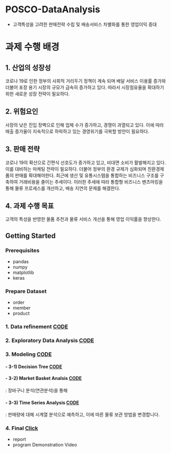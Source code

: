 # POSCO-DataAnalysis  
- 고객특성을 고려한 판매전략 수립 및 배송서비스 차별화를 통한 영업이익 증대

# 과제 수행 배경
## 1. 산업의 성장성
코로나 19로 인한 정부의 사회적 거리두기 정책이 계속 되며 배달 서비스 이용률 증가와 더불어 포장 용기 시장의 규모가 급속히 증가하고 있다. 따라서 시장점유율을 확대하기 위한 새로운 성장 전략이 필요하다. 

## 2. 위험요인  
사장의 낮은 진입 장벽으로 인해 업체 수가 증가하고, 경쟁이 과열되고 있다. 이에 따라 매출 증가율이 지속적으로 하락하고 있는 경영위기를 극복할 방안이 필요하다. 

## 3. 판매 전략
코로나 19의 확산으로 간편식 선호도가 증가하고 있고, 비대면 소비가 활발해지고 있다. 이를 대비하는 마케팅 전략이 필요하다. 더불어 정부의 환경 규제가 심화되며 친환경제품의 판매를 확대해야한다. 최근에 생산 및 유통시스템을 통합하는 비즈니스 구조를 구축하여 거래비용을 줄이는 추세이다. 이러한 추세에 따라 통합형 비즈니스 벤츠마킹을 통해 물류 프로세스를 개선하고, 배송 지연의 문제를 해결한다. 

## 4. 과제 수행 목표
고객의 특성을 반영한 물품 추천과 물류 서비스 개선을 통해 영업 이익률을 향상한다. 

## Getting Started

### Prerequisites
- pandas
- numpy
- matplotlib
- keras

### Prepare Dataset
 - order   
 - member  
 - product  



### 1. Data refinement    [CODE](https://github.com/youngbinwoo/POSCO-DataAnalysis/tree/master/Data%20refinement)  


### 2. Exploratory Data Analysis    [CODE](https://github.com/youngbinwoo/POSCO-DataAnalysis/tree/master/Exploratory%20Data%20Analysis)  


### 3. Modeling    [CODE](https://github.com/youngbinwoo/POSCO-DataAnalysis/tree/master/Modeling)    


#### - 3-1) Decision Tree    [CODE](https://github.com/youngbinwoo/POSCO-DataAnalysis/tree/master/Modeling/Decision%20Tree)  
#### - 3-2) Market Basket Analsis    [CODE](https://github.com/youngbinwoo/POSCO-DataAnalysis/tree/master/Modeling/Market%20Basket%20Analsis)     
: 장바구니 분석(연관분석)을 통해 
#### - 3-3) Time Series Analysis    [CODE](https://github.com/youngbinwoo/POSCO-DataAnalysis/tree/master/Modeling/Time%20Series%20Analysis)    
: 판매량에 대해 시계열 분석으로 예측하고, 이에 따른 물류 보관 방법을 변경합니다. 


### 4. Final [Click](https://github.com/youngbinwoo/POSCO-DataAnalysis/tree/master/Final) 
- report  
- program Demonstration Video

